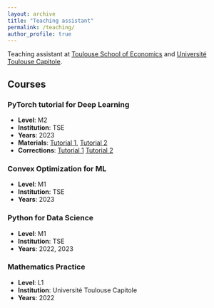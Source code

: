 ```yaml
---
layout: archive
title: "Teaching assistant"
permalink: /teaching/
author_profile: true
---
```


Teaching assistant at [Toulouse School of Economics](https://www.tse-fr.eu/fr) and [Université Toulouse Capitole](https://www.ut-capitole.fr).

## Courses

### PyTorch tutorial for Deep Learning  
- **Level**: M2
- **Institution**: TSE
- **Years**: 2023
- **Materials**: [Tutorial 1](https://github.com/ryanboustany/ryanboustany.github.io/blob/master/files/tutorial1.ipynb), [Tutorial 2](https://github.com/ryanboustany/ryanboustany.github.io/blob/master/files/tutorial2.ipynb)
- **Corrections**: [Tutorial 1](https://github.com/ryanboustany/ryanboustany.github.io/blob/master/files/correction_tutorial1.ipynb) [Tutorial 2](https://github.com/ryanboustany/ryanboustany.github.io/blob/master/files/correction_tutorial2.ipynb)

### Convex Optimization for ML
- **Level**: M1
- **Institution**: TSE
- **Years**: 2023

### Python for Data Science
- **Level**: M1
- **Institution**: TSE
- **Years**: 2022, 2023

### Mathematics Practice
- **Level**: L1
- **Institution**: Université Toulouse Capitole
- **Years**: 2022



